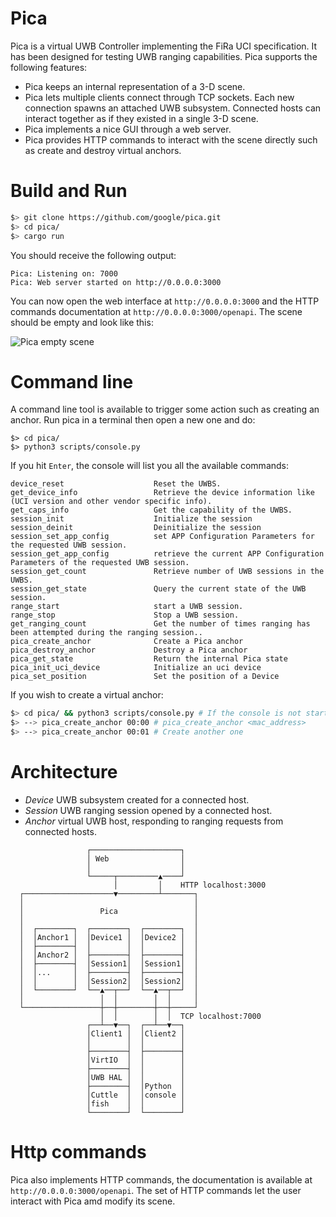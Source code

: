 # Pica

Pica is a virtual UWB Controller implementing the FiRa UCI specification.
It has been designed for testing UWB ranging capabilities.
Pica supports the following features:

- Pica keeps an internal representation of a 3-D scene.
- Pica lets multiple clients connect through TCP sockets.
  Each new connection spawns an attached UWB subsystem. Connected hosts can
  interact together as if they existed in a single 3-D scene.
- Pica implements a nice GUI through a web server.
- Pica provides HTTP commands to interact with the scene directly such as create and destroy
  virtual anchors.

# Build and Run

```bash
$> git clone https://github.com/google/pica.git
$> cd pica/
$> cargo run
```

You should receive the following output:

```
Pica: Listening on: 7000
Pica: Web server started on http://0.0.0.0:3000
```

You can now open the web interface at `http://0.0.0.0:3000` and the HTTP commands documentation
at `http://0.0.0.0:3000/openapi`. The scene should be empty and look like this:

![Pica empty scene](./res/empty_scene.png)

# Command line

A command line tool is available to trigger some action such as creating an anchor.
Run pica in a terminal then open a new one and do:
```
$> cd pica/
$> python3 scripts/console.py
```

If you hit `Enter`, the console will list you all the available commands:
```
device_reset                    Reset the UWBS.
get_device_info                 Retrieve the device information like (UCI version and other vendor specific info).
get_caps_info                   Get the capability of the UWBS.
session_init                    Initialize the session
session_deinit                  Deinitialize the session
session_set_app_config          set APP Configuration Parameters for the requested UWB session.
session_get_app_config          retrieve the current APP Configuration Parameters of the requested UWB session.
session_get_count               Retrieve number of UWB sessions in the UWBS.
session_get_state               Query the current state of the UWB session.
range_start                     start a UWB session.
range_stop                      Stop a UWB session.
get_ranging_count               Get the number of times ranging has been attempted during the ranging session..
pica_create_anchor              Create a Pica anchor
pica_destroy_anchor             Destroy a Pica anchor
pica_get_state                  Return the internal Pica state
pica_init_uci_device            Initialize an uci device
pica_set_position               Set the position of a Device
```

If you wish to create a virtual anchor:

```bash
$> cd pica/ && python3 scripts/console.py # If the console is not started yet
$> --> pica_create_anchor 00:00 # pica_create_anchor <mac_address>
$> --> pica_create_anchor 00:01 # Create another one
```
# Architecture

- *Device* UWB subsystem created for a connected host.
- *Session* UWB ranging session opened by a connected host.
- *Anchor* virtual UWB host, responding to ranging requests from
  connected hosts.

```
                 ┌────────────────────┐
                 │ Web                │
                 │                    │
                 └─────┬─────────▲────┘
                       │         │    HTTP localhost:3000
  ┌────────────────────▼─────────┴───────┐
  │                                      │
  │                 Pica                 │
  │                                      │
  │  ┌────────┐  ┌────────┐  ┌────────┐  │
  │  │Anchor1 │  │Device1 │  │Device2 │  │
  │  ├────────┤  │        │  │        │  │
  │  │Anchor2 │  ├────────┤  ├────────┤  │
  │  ├────────┤  │Session1│  │Session1│  │
  │  │...     │  ├────────┤  ├────────┤  │
  │  │        │  │Session2│  │Session2│  │
  │  └────────┘  └──▲──┬──┘  └──▲──┬──┘  │
  │                 │  │        │  │     │
  └─────────────────┼──┼────────┼──┼─────┘
                    │  │        │  │  TCP localhost:7000
                 ┌──┴──▼──┐  ┌──┴──▼──┐
                 │Client1 │  │Client2 │
                 │        │  │        │
                 ├────────┤  ├────────┤
                 │VirtIO  │  │        │
                 ├────────┤  │        │
                 │UWB HAL │  │        │
                 ├────────┤  │Python  │
                 │Cuttle  │  │console │
                 │fish    │  │        │
                 └────────┘  └────────┘
```

# Http commands

Pica also implements HTTP commands, the documentation is available at `http://0.0.0.0:3000/openapi`.
The set of HTTP commands let the user interact with Pica amd modify its scene.
